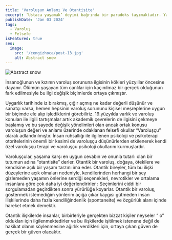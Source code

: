 ```yaml
---
title: 'Varoluşun Anlamı Ve Otantisite'
excerpt: ‘Ustaca yaşamak’ deyimi bağrında bir paradoks taşımaktadır. Yaşam konusunda ustalık, başka bir deyişle hayata hakkınca katılmak bir bakıma hayata karşı acemi bir çırak duruşunu gerektirmektedir. Hayat, acemiliklere, her dem yeniliklere, yaratıcılıklara olduğu kadar kaçınılmaz acılara açık ve hazır durumdadır...
publishDate: 'Jan 03 2024'
tags:
  - Varoluş
  - Felsefe
isFeatured: true
seo:
  image:
    src: '/cengizhoca/post-13.jpg'
    alt: Abstract snow
---
```


![Abstract snow](/cengizhoca/post-13.jpg)

İnsanoğlunun ve kızının varoluş sorununa ilgisinin kökleri yüzyıllar öncesine dayanır. Ölümün yaşayan tüm canlılar için kaçınılmaz bir gerçek olduğunun fark edilmesiyle bu ilgi değişik biçimlerde ortaya çıkmıştır.

Uygarlık tarihinde iz bırakmış, çığır açmış ne kadar değerli düşünür ve sanatçı varsa, hemen hepsinin varoluş sorununu kişisel meşreplerine uygun bir biçimde ele alıp işlediklerini görebiliriz. 19.yüzyılda varlık ve varoluş konuları ile ilgili tartışmalar artık akademik çevrelerin de ilgisini çekmeye başlamış ve bu sayede değişik yönelimleri olan ancak ortak konusu varoluşun değeri ve anlamı üzerinde odaklanan felsefi okullar “Varoluşçu” olarak adlandırılmıştır. İnsan ruhsallığı ile ilgilenen psikoloji ve psikoterapi otoritelerinin önemli bir kesimi de varoluşçu düşünürlerden etkilenerek kendi özel varoluşçu terapi ve varoluşçu psikoloji okullarını kurmuşlardır.

Varoluşçular, yaşama karşı en uygun cevabın ve onunla tutarlı olan bir tutumun adına “otantisite” derler. Otantik bir varoluş, doğaya, ötekilere ve kendisine açık bir yaşam tarzını ima eder. Otantik bireyler, tüm bu ilişki düzeylerine açık olmaları nedeniyle, kendilerinden herhangi bir şey gizlemeden yaşamın önlerine serdiği seçenekleri, nevrotikler ve ortalama insanlara göre çok daha iyi değerlendirirler : Seçimlerini ciddi bir sorgulamadan geçirdikten sonra yürürlüğe koyarlar. Otantik bir varoluş, göstermek istemediğim yönlerim açığa çıkar kaygısı gütmeden insan ilişkilerinde daha fazla kendiliğindenlik (spontaneite) ve özgürlük alanı içinde hareket etmek demektir.

Otantik ilişkilerde insanlar, birbirleriyle gerçekten bizzat kişiler neyseler “ o” oldukları için ilgilenmektedirler ve bu ilişkilerde işitilmek istenene değil de hakikat olanın söylenmesine ağırlık verdikleri için, ortaya çıkan güven de gerçek bir güven olacaktır.
